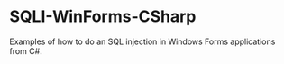 # SQLI-WinForms-CSharp
Examples of how to do an SQL injection in Windows Forms applications from C#.
